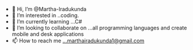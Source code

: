 - 👋 Hi, I’m @Martha-Iradukunda
- 👀 I’m interested in ..coding.
- 🌱 I’m currently learning ...C#
- 💞️ I’m looking to collaborate on ...all programming languages and create mobile and desk applications
- 📫 How to reach me ...marthairadukunda1@gmail.com

<!---
Martha-Iradukunda/Martha-Iradukunda is a ✨ special ✨ repository because its `README.md` (this file) appears on your GitHub profile.
You can click the Preview link to take a look at your changes.
--->
